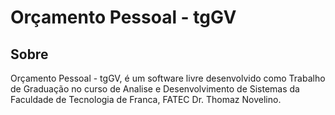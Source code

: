 Orçamento Pessoal - tgGV
========================

## Sobre

Orçamento Pessoal - tgGV, é um software livre desenvolvido como Trabalho de Graduação no curso de Analise e Desenvolvimento de Sistemas da Faculdade de Tecnologia de Franca, FATEC Dr. Thomaz Novelino.
